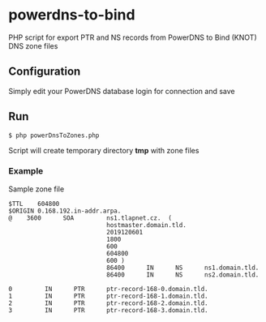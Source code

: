 # powerdns-to-bind
PHP script for export PTR and NS records from PowerDNS to Bind (KNOT) DNS zone files

## Configuration
Simply edit your PowerDNS database login for connection and save

## Run

```
$ php powerDnsToZones.php
```

Script will create temporary directory __tmp__ with zone files

### Example 
Sample zone file

```
$TTL    604800
$ORIGIN 0.168.192.in-addr.arpa. 
@    3600      SOA         ns1.tlapnet.cz.  (
                           hostmaster.domain.tld. 
                           2019120601
                           1800
                           600
                           604800
                           600 )
                           86400      IN      NS      ns1.domain.tld.
                           86400      IN      NS      ns2.domain.tld.

0         IN      PTR      ptr-record-168-0.domain.tld.
1         IN      PTR      ptr-record-168-1.domain.tld.
2         IN      PTR      ptr-record-168-2.domain.tld.
3         IN      PTR      ptr-record-168-3.domain.tld.
```
